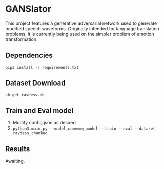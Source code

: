 # GANSlator

This project features a generative adversarial network used to generate modified speech waveforms.
Originally intended for language translation problems, it is currently being used on the simpler problem of
emotion transformation.

## Dependencies
`pip3 install -r requirements.txt`

## Dataset Download
`sh get_ravdess.sh`

## Train and Eval model

1. Modify config.json as desired
2. `python3 main.py --model_name=my_model --train --eval --dataset ravdess_chunked`

## Results

Awaiting.